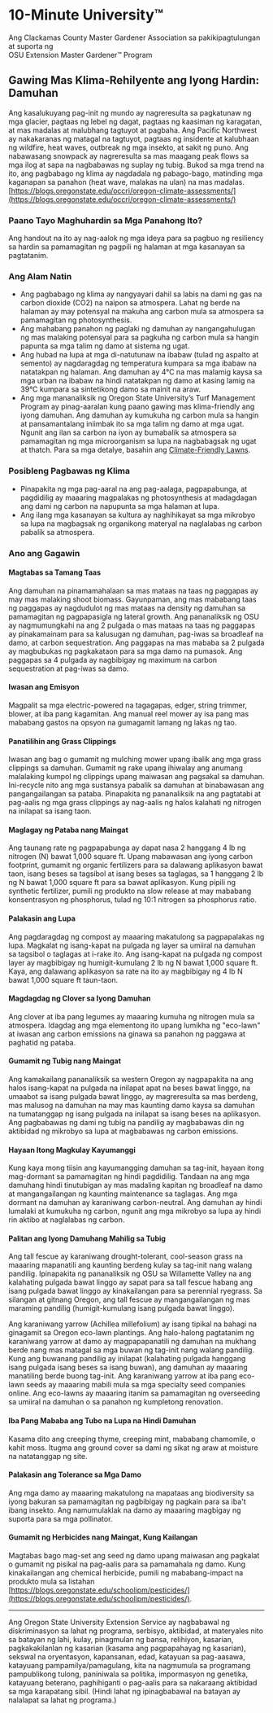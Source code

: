 # 10-Minute University™  
Ang Clackamas County Master Gardener Association sa pakikipagtulungan at suporta ng  
OSU Extension Master Gardener™ Program  

## Gawing Mas Klima-Rehilyente ang Iyong Hardin: Damuhan  

Ang kasalukuyang pag-init ng mundo ay nagreresulta sa pagkatunaw ng mga glacier, pagtaas ng lebel ng dagat, pagtaas ng kaasiman ng karagatan, at mas madalas at malubhang tagtuyot at pagbaha. Ang Pacific Northwest ay nakakaranas ng matagal na tagtuyot, pagtaas ng insidente at kalubhaan ng wildfire, heat waves, outbreak ng mga insekto, at sakit ng puno. Ang nabawasang snowpack ay nagreresulta sa mas maagang peak flows sa mga ilog at sapa na nagbabawas ng suplay ng tubig. Bukod sa mga trend na ito, ang pagbabago ng klima ay nagdadala ng pabago-bago, matinding mga kaganapan sa panahon (heat wave, malakas na ulan) na mas madalas.  
[https://blogs.oregonstate.edu/occri/oregon-climate-assessments/](https://blogs.oregonstate.edu/occri/oregon-climate-assessments/)  

### Paano Tayo Maghuhardin sa Mga Panahong Ito?  
Ang handout na ito ay nag-aalok ng mga ideya para sa pagbuo ng resiliency sa hardin sa pamamagitan ng pagpili ng halaman at mga kasanayan sa pagtatanim.  

### Ang Alam Natin  
- Ang pagbabago ng klima ay nangyayari dahil sa labis na dami ng gas na carbon dioxide (CO2) na naipon sa atmospera. Lahat ng berde na halaman ay may potensyal na makuha ang carbon mula sa atmospera sa pamamagitan ng photosynthesis.  
- Ang mahabang panahon ng paglaki ng damuhan ay nangangahulugan ng mas malaking potensyal para sa pagkuha ng carbon mula sa hangin papunta sa mga talim ng damo at sistema ng ugat.  
- Ang hubad na lupa at mga di-natutunaw na ibabaw (tulad ng aspalto at semento) ay nagdaragdag ng temperatura kumpara sa mga ibabaw na natatakpan ng halaman. Ang damuhan ay 4°C na mas malamig kaysa sa mga urban na ibabaw na hindi natatakpan ng damo at kasing lamig na 39°C kumpara sa sintetikong damo sa mainit na araw.  
- Ang mga mananaliksik ng Oregon State University’s Turf Management Program ay pinag-aaralan kung paano gawing mas klima-friendly ang iyong damuhan. Ang damuhan ay kumukuha ng carbon mula sa hangin at pansamantalang iniimbak ito sa mga talim ng damo at mga ugat. Ngunit ang ilan sa carbon na iyon ay bumabalik sa atmospera sa pamamagitan ng mga microorganism sa lupa na nagbabagsak ng ugat at thatch. Para sa mga detalye, basahin ang [Climate-Friendly Lawns](https://extension.oregonstate.edu/gardening/lawn/through-thoughtful-practices-lawns-can-be-climate-friendly).  

### Posibleng Pagbawas ng Klima  
- Pinapakita ng mga pag-aaral na ang pag-aalaga, pagpapabunga, at pagdidilig ay maaaring magpalakas ng photosynthesis at madagdagan ang dami ng carbon na napupunta sa mga halaman at lupa.  
- Ang ilang mga kasanayan sa kultura ay naghihikayat sa mga mikrobyo sa lupa na magbagsak ng organikong materyal na naglalabas ng carbon pabalik sa atmospera.  

### Ano ang Gagawin  
#### Magtabas sa Tamang Taas  
Ang damuhan na pinamamahalaan sa mas mataas na taas ng paggapas ay may mas malaking shoot biomass. Gayunpaman, ang mas mababang taas ng paggapas ay nagdudulot ng mas mataas na density ng damuhan sa pamamagitan ng pagpapasigla ng lateral growth. Ang pananaliksik ng OSU ay nagmumungkahi na ang 2 pulgada o mas mataas na taas ng paggapas ay pinakamainam para sa kalusugan ng damuhan, pag-iwas sa broadleaf na damo, at carbon sequestration. Ang paggapas na mas mababa sa 2 pulgada ay magbubukas ng pagkakataon para sa mga damo na pumasok. Ang paggapas sa 4 pulgada ay nagbibigay ng maximum na carbon sequestration at pag-iwas sa damo.  

#### Iwasan ang Emisyon  
Magpalit sa mga electric-powered na tagagapas, edger, string trimmer, blower, at iba pang kagamitan. Ang manual reel mower ay isa pang mas mababang gastos na opsyon na gumagamit lamang ng lakas ng tao.  

#### Panatilihin ang Grass Clippings  
Iwasan ang bag o gumamit ng mulching mower upang ibalik ang mga grass clippings sa damuhan. Gumamit ng rake upang ihiwalay ang anumang malalaking kumpol ng clippings upang maiwasan ang pagsakal sa damuhan. Ini-recycle nito ang mga sustansya pabalik sa damuhan at binabawasan ang pangangailangan sa pataba. Pinapakita ng pananaliksik na ang pagtatabi at pag-aalis ng mga grass clippings ay nag-aalis ng halos kalahati ng nitrogen na inilapat sa isang taon.  

#### Maglagay ng Pataba nang Maingat  
Ang taunang rate ng pagpapabunga ay dapat nasa 2 hanggang 4 lb ng nitrogen (N) bawat 1,000 square ft. Upang mabawasan ang iyong carbon footprint, gumamit ng organic fertilizers para sa dalawang aplikasyon bawat taon, isang beses sa tagsibol at isang beses sa taglagas, sa 1 hanggang 2 lb ng N bawat 1,000 square ft para sa bawat aplikasyon. Kung pipili ng synthetic fertilizer, pumili ng produkto na slow release at may mababang konsentrasyon ng phosphorus, tulad ng 10:1 nitrogen sa phosphorus ratio.  

#### Palakasin ang Lupa  
Ang pagdaragdag ng compost ay maaaring makatulong sa pagpapalakas ng lupa. Magkalat ng isang-kapat na pulgada ng layer sa umiiral na damuhan sa tagsibol o taglagas at i-rake ito. Ang isang-kapat na pulgada ng compost layer ay magbibigay ng humigit-kumulang 2 lb ng N bawat 1,000 square ft. Kaya, ang dalawang aplikasyon sa rate na ito ay magbibigay ng 4 lb N bawat 1,000 square ft taun-taon.  

#### Magdagdag ng Clover sa Iyong Damuhan  
Ang clover at iba pang legumes ay maaaring kumuha ng nitrogen mula sa atmospera. Idagdag ang mga elementong ito upang lumikha ng "eco-lawn" at iwasan ang carbon emissions na ginawa sa panahon ng paggawa at paghatid ng pataba.  

#### Gumamit ng Tubig nang Maingat  
Ang kamakailang pananaliksik sa western Oregon ay nagpapakita na ang halos isang-kapat na pulgada na inilapat apat na beses bawat linggo, na umaabot sa isang pulgada bawat linggo, ay magreresulta sa mas berdeng, mas malusog na damuhan na may mas kaunting damo kaysa sa damuhan na tumatanggap ng isang pulgada na inilapat sa isang beses na aplikasyon. Ang pagbabawas ng dami ng tubig na pandilig ay magbabawas din ng aktibidad ng mikrobyo sa lupa at magbabawas ng carbon emissions.  

#### Hayaan Itong Magkulay Kayumanggi  
Kung kaya mong tiisin ang kayumangging damuhan sa tag-init, hayaan itong mag-dormant sa pamamagitan ng hindi pagdidilig. Tandaan na ang mga damuhang hindi tinutubigan ay mas madaling kapitan ng broadleaf na damo at mangangailangan ng kaunting maintenance sa taglagas. Ang mga dormant na damuhan ay karaniwang carbon-neutral. Ang damuhan ay hindi lumalaki at kumukuha ng carbon, ngunit ang mga mikrobyo sa lupa ay hindi rin aktibo at naglalabas ng carbon.  

#### Palitan ang Iyong Damuhang Mahilig sa Tubig  
Ang tall fescue ay karaniwang drought-tolerant, cool-season grass na maaaring mapanatili ang kaunting berdeng kulay sa tag-init nang walang pandilig. Ipinapakita ng pananaliksik ng OSU sa Willamette Valley na ang kalahating pulgada bawat linggo ay sapat para sa tall fescue habang ang isang pulgada bawat linggo ay kinakailangan para sa perennial ryegrass. Sa silangan at gitnang Oregon, ang tall fescue ay mangangailangan ng mas maraming pandilig (humigit-kumulang isang pulgada bawat linggo).  

Ang karaniwang yarrow (Achillea millefolium) ay isang tipikal na bahagi na ginagamit sa Oregon eco-lawn plantings. Ang halo-halong pagtatanim ng karaniwang yarrow at damo ay magpapapanatili ng damuhan na mukhang berde nang mas matagal sa mga buwan ng tag-init nang walang pandilig. Kung ang buwanang pandilig ay inilapat (kalahating pulgada hanggang isang pulgada isang beses sa isang buwan), ang damuhan ay maaaring manatiling berde buong tag-init. Ang karaniwang yarrow at iba pang eco-lawn seeds ay maaaring mabili mula sa mga specialty seed companies online. Ang eco-lawns ay maaaring itanim sa pamamagitan ng overseeding sa umiiral na damuhan o sa panahon ng kumpletong renovation.  

#### Iba Pang Mababa ang Tubo na Lupa na Hindi Damuhan  
Kasama dito ang creeping thyme, creeping mint, mababang chamomile, o kahit moss. Itugma ang ground cover sa dami ng sikat ng araw at moisture na natatanggap ng site.  

#### Palakasin ang Tolerance sa Mga Damo  
Ang mga damo ay maaaring makatulong na mapataas ang biodiversity sa iyong bakuran sa pamamagitan ng pagbibigay ng pagkain para sa iba't ibang insekto. Ang namumulaklak na damo ay maaaring magbigay ng suporta para sa mga pollinator.  

#### Gumamit ng Herbicides nang Maingat, Kung Kailangan  
Magtabas bago mag-set ang seed ng damo upang maiwasan ang pagkalat o gumamit ng pisikal na pag-aalis para sa pamamahala ng damo. Kung kinakailangan ang chemical herbicide, pumili ng mababang-impact na produkto mula sa listahan [https://blogs.oregonstate.edu/schoolipm/pesticides/](https://blogs.oregonstate.edu/schoolipm/pesticides/).  

---

Ang Oregon State University Extension Service ay nagbabawal ng diskriminasyon sa lahat ng programa, serbisyo, aktibidad, at materyales nito sa batayan ng lahi, kulay, pinagmulan ng bansa, relihiyon, kasarian, pagkakakilanlan ng kasarian (kasama ang pagpapahayag ng kasarian), sekswal na oryentasyon, kapansanan, edad, katayuan sa pag-aasawa, katayuang pampamilya/pamagulang, kita na nagmumula sa programang pampublikong tulong, paniniwala sa politika, impormasyon ng genetika, katayuang beterano, paghihiganti o pag-aalis para sa nakaraang aktibidad sa mga karapatang sibil. (Hindi lahat ng ipinagbabawal na batayan ay nalalapat sa lahat ng programa.)